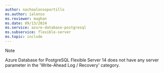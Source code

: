 ```yaml
---
author: nachoalonsoportillo
ms.author: ialonso
ms.reviewer: maghan
ms.date: 09/13/2024
ms.service: azure-database-postgresql
ms.subservice: flexible-server
ms.topic: include
---
```

> [!NOTE]
> Azure Database for PostgreSQL Flexible Server 14 does not have any server parameter in the 'Write-Ahead Log / Recovery' category.